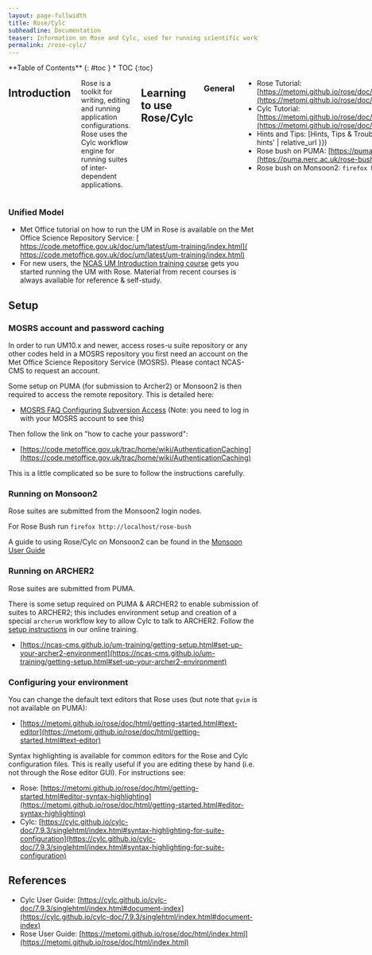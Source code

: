 ```yaml
---
layout: page-fullwidth
title: Rose/Cylc
subheadline: Documentation
teaser: Information on Rose and Cylc, used for running scientific workflows; for example the Unified Model.
permalink: /rose-cylc/
---
```

<div class="row">
<div class="medium-4 medium-push-8 columns" markdown="1">
<div class="panel radius" markdown="1">
**Table of Contents**
{: #toc }
*  TOC
{:toc}
</div><!-- /.panel -->
</div><!-- /.medium-4 -->

<div class="medium-8 medium-pull-4 columns" markdown="1">

## Introduction

Rose is a toolkit for writing, editing and running application configurations.  Rose uses the Cylc workflow engine for running suites of inter-dependent applications. 

## Learning to use Rose/Cylc

### General

* Rose Tutorial: [https://metomi.github.io/rose/doc/html/tutorial/rose/index.html](https://metomi.github.io/rose/doc/html/tutorial/rose/index.html)
* Cylc Tutorial: [https://metomi.github.io/rose/doc/html/tutorial/cylc/index.html](https://metomi.github.io/rose/doc/html/tutorial/cylc/index.html)
* Hints and Tips: [Hints, Tips & Troubleshooting]({{ 'rose-cylc-hints' | relative_url }})
* Rose bush on PUMA: [https://puma.nerc.ac.uk/rose-bush](https://puma.nerc.ac.uk/rose-bush)
* Rose bush on Monsoon2: `firefox http://localhost/rose-bush`
</div><!-- /.medium-8.columns -->
</div><!-- /.row -->

### Unified Model

* Met Office tutorial on how to run the UM in Rose is available on the Met Office Science Repository Service: [​https://code.metoffice.gov.uk/doc/um/latest/um-training/index.html](​https://code.metoffice.gov.uk/doc/um/latest/um-training/index.html)
* For new users, the [NCAS UM Introduction training course](/cms-website/services/training/#introduction-to-the-unified-model) gets you started running the UM with Rose. Material from recent courses is always available for reference & self-study.

## Setup

### MOSRS account and password caching 

In order to run UM10.x and newer, access roses-u suite repository or any other codes held in a MOSRS repository you first need an account on the Met Office Science Repository Service (MOSRS). Please contact NCAS-CMS to request an account.

Some setup on PUMA (for submission to Archer2) or Monsoon2 is then required to access the remote repository. This is detailed here:

* [MOSRS FAQ Configuring Subversion Access](https://code.metoffice.gov.uk/trac/home/wiki/FAQ#ConfiguringSubversionaccess) (Note: you need to log in with your MOSRS account to see this)

Then follow the link on "how to cache your password":

* [https://code.metoffice.gov.uk/trac/home/wiki/AuthenticationCaching](https://code.metoffice.gov.uk/trac/home/wiki/AuthenticationCaching)

This is a little complicated so be sure to follow the instructions carefully. 

### Running on Monsoon2

Rose suites are submitted from the Monsoon2 login nodes.

For Rose Bush run `firefox http://localhost/rose-bush`

A guide to using Rose/Cylc on Monsoon2 can be found in the [Monsoon User Guide](https://code.metoffice.gov.uk/doc/monsoon2/additionalServices.html#rose-and-cylc)

### Running on ARCHER2

Rose suites are submitted from PUMA.

There is some setup required on PUMA & ARCHER2 to enable submission of suites to ARCHER2; this includes environment setup and creation of a special `archerum` workflow key to allow Cylc to talk to ARCHER2.  Follow the [setup instructions](https://ncas-cms.github.io/um-training/getting-setup.html#set-up-your-archer2-environment) in our online training.

* [https://ncas-cms.github.io/um-training/getting-setup.html#set-up-your-archer2-environment](https://ncas-cms.github.io/um-training/getting-setup.html#set-up-your-archer2-environment)

### Configuring your environment

You can change the default text editors that Rose uses (but note that `gvim` is not available on PUMA):

* [https://metomi.github.io/rose/doc/html/getting-started.html#text-editor](https://metomi.github.io/rose/doc/html/getting-started.html#text-editor)

Syntax highlighting is available for common editors for the Rose and Cylc configuration files. This is really useful if you are editing these by hand (i.e. not through the Rose editor GUI). For instructions see:

* Rose: ​[https://metomi.github.io/rose/doc/html/getting-started.html#editor-syntax-highlighting](https://metomi.github.io/rose/doc/html/getting-started.html#editor-syntax-highlighting)
* Cylc: [https://cylc.github.io/cylc-doc/7.9.3/singlehtml/index.html#syntax-highlighting-for-suite-configuration](https://cylc.github.io/cylc-doc/7.9.3/singlehtml/index.html#syntax-highlighting-for-suite-configuration)

## References

* Cylc User Guide: [https://cylc.github.io/cylc-doc/7.9.3/singlehtml/index.html#document-index](https://cylc.github.io/cylc-doc/7.9.3/singlehtml/index.html#document-index)
* Rose User Guide: [https://metomi.github.io/rose/doc/html/index.html](https://metomi.github.io/rose/doc/html/index.html)
